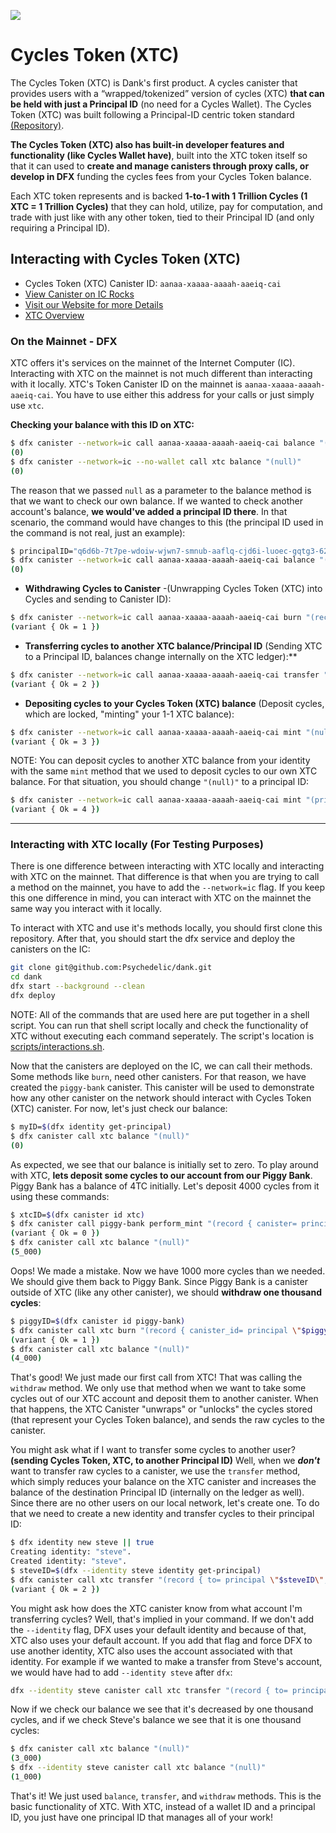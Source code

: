 ![](https://storageapi.fleek.co/fleek-team-bucket/xtc-trx.png)

# Cycles Token (XTC)

The Cycles Token (XTC) is Dank's first product. A cycles canister that provides users with a “wrapped/tokenized” version of cycles (XTC) **that can be held with just a Principal ID** (no need for a Cycles Wallet). The Cycles Token (XTC) was built following a Principal-ID centric token standard [(Repository)](https://github.com/Psychedelic/standards).

**The Cycles Token (XTC) also has built-in developer features and functionality (like Cycles Wallet have)**, built into the XTC token itself so that it can used to **create and manage canisters through proxy calls, or develop in DFX** funding the cycles fees from your Cycles Token balance.

Each XTC token represents and is backed **1-to-1 with 1 Trillion Cycles (1 XTC = 1 Trillion Cycles)**  that they can hold, utilize, pay for computation, and trade with just like with any other token, tied to their Principal ID (and only requiring a Principal ID).
## Interacting with Cycles Token (XTC)

- Cycles Token (XTC) Canister ID: ```aanaa-xaaaa-aaaah-aaeiq-cai```
- [View Canister on IC Rocks](https://ic.rocks/principal/aanaa-xaaaa-aaaah-aaeiq-cai)
- [Visit our Website for more Details](https://dank.ooo/xtc/)
- [XTC Overview](https://docs.dank.ooo/xtc/overview/)

### On the Mainnet - DFX

XTC offers it's services on the mainnet of the Internet Computer (IC). Interacting with XTC on the mainnet is not much different than interacting with it locally.
XTC's Token Canister ID on the mainnet is `aanaa-xaaaa-aaaah-aaeiq-cai`. You have to use either this address for your calls or just simply use `xtc`. 

**Checking your balance with this ID on XTC:**

```bash
$ dfx canister --network=ic call aanaa-xaaaa-aaaah-aaeiq-cai balance "(null)"
(0)
$ dfx canister --network=ic --no-wallet call xtc balance "(null)"
(0)
```

The reason that we passed `null` as a parameter to the balance method is that we want to check our own balance. If we wanted to check
another account's balance, **we would've added a principal ID there**. In that scenario, the command would have changes to this
(the principal ID used in the command is not real, just an example):

```bash
$ principalID="q6d6b-7t7pe-wdoiw-wjwn7-smnub-aaflq-cjd6i-luoec-gqtg3-62hiy-7qe"
$ dfx canister --network=ic call aanaa-xaaaa-aaaah-aaeiq-cai balance "(principal \"$principalID\")"
(0)
```

- **Withdrawing Cycles to Canister** -(Unwrapping Cycles Token (XTC) into Cycles and sending to Canister ID):

```bash
$ dfx canister --network=ic call aanaa-xaaaa-aaaah-aaeiq-cai burn "(record { canister_id= principal \"some-canister's-principal-id\"; amount= 2000})"
(variant { Ok = 1 })
```

- **Transferring cycles to another XTC balance/Principal ID** (Sending XTC to a Principal ID, balances change internally on the XTC ledger):**

```bash
$ dfx canister --network=ic call aanaa-xaaaa-aaaah-aaeiq-cai transfer "(record { to= principal \"some-account's-principal-id\"; amount= 1000 })"
(variant { Ok = 2 })
```

- **Depositing cycles to your Cycles Token (XTC) balance** (Deposit cycles, which are locked, "minting" your 1-1 XTC balance):

```bash
$ dfx canister --network=ic call aanaa-xaaaa-aaaah-aaeiq-cai mint "(null)" --with-cycles AMOUNT
(variant { Ok = 3 })
```

NOTE: You can deposit cycles to another XTC balance from your identity with the same `mint` method that we used to deposit cycles to our own XTC balance. For that situation, you should change `"(null)"` to a principal ID:

```bash
$ dfx canister --network=ic call aanaa-xaaaa-aaaah-aaeiq-cai mint "(principal \"Some-Principal-ID\")" --with-cycles AMOUNT
(variant { Ok = 4 })
```

----

### Interacting with XTC locally (For Testing Purposes)

There is one difference between interacting with XTC locally and interacting with XTC on the mainnet. That difference is that
when you are trying to call a method on the mainnet, you have to add the `--network=ic` flag. If you keep this one difference in mind, you can interact with XTC on the mainnet the same way you interact with it locally.

To interact with XTC and use it's methods locally, you should first clone this repository.
After that, you should start the dfx service and deploy the canisters on the IC:

```bash
git clone git@github.com:Psychedelic/dank.git
cd dank
dfx start --background --clean
dfx deploy
```

NOTE: All of the commands that are used here are put together in a shell script. You can run that shell script locally and
check the functionality of XTC without executing each command seperately. The script's location is [scripts/interactions.sh](https://github.com/Psychedelic/dank/blob/nima/scripts/interactions.sh).

Now that the canisters are deployed on the IC, we can call their methods. Some methods like `burn`, need other canisters.
For that reason, we have created the `piggy-bank` canister. This canister will be used to demonstrate how any other canister on
the network should interact with Cycles Token (XTC) canister. For now, let's just check our balance:

```bash
$ myID=$(dfx identity get-principal)
$ dfx canister call xtc balance "(null)"
(0)
```

As expected, we see that our balance is initially set to zero. To play around with XTC, **lets deposit some cycles to our account from
our Piggy Bank**. Piggy Bank has a balance of 4TC initially. Let's deposit 4000 cycles from it using these commands:

```bash
$ xtcID=$(dfx canister id xtc)
$ dfx canister call piggy-bank perform_mint "(record { canister= principal \"$xtcID\"; account=null; cycles=5000 })"
(variant { Ok = 0 })
$ dfx canister call xtc balance "(null)"
(5_000)
```

Oops! We made a mistake. Now we have 1000 more cycles than we needed. We should give them back to Piggy Bank. Since Piggy Bank
is a canister outside of XTC (like any other canister), we should **withdraw one thousand cycles**:

```bash
$ piggyID=$(dfx canister id piggy-bank)
$ dfx canister call xtc burn "(record { canister_id= principal \"$piggyID\"; amount= 2000})"
(variant { Ok = 1 })
$ dfx canister call xtc balance "(null)"
(4_000)
```

That's good! We just made our first call from XTC! That was calling the `withdraw` method. We only use that method when we want to
take some cycles out of our XTC account and deposit them to another canister. When that happens, the XTC Canister "unwraps" or "unlocks" the cycles stored (that represent your Cycles Token balance), and sends the raw cycles to the canister.

You might ask what if I want to transfer some cycles to another user? **(sending Cycles Token, XTC, to another Principal ID)** Well, when we ___don't___ want to transfer raw cycles to a canister, we use the `transfer` method, which simply reduces your balance on the XTC canister and increases the balance of the destination Principal ID (internally on the ledger as well). Since there are no other users on our local network, let's create one. To do that we need to create a new identity and transfer cycles to their principal ID:

```bash
$ dfx identity new steve || true
Creating identity: "steve".
Created identity: "steve".
$ steveID=$(dfx --identity steve identity get-principal)
$ dfx canister call xtc transfer "(record { to= principal \"$steveID\"; amount= 1000 })"
(variant { Ok = 2 })
```

You might ask how does the XTC canister know from what account I'm transferring cycles? Well, that's implied in your command. If we don't add
the `--identity` flag, DFX uses your default identity and because of that, XTC also uses your default account. If you add that flag
and force DFX to use another identity, XTC also uses the account associated with that identity. For example if we wanted to make a
transfer from Steve's account, we would have had to add `--identity steve` after `dfx`:

```bash
dfx --identity steve canister call xtc transfer "(record { to= principal \"some-principal-id\"; amount= 1000 })"
```

Now if we check our balance we see that it's decreased by one thousand cycles, and if we check Steve's balance we see that it is one thousand cycles:

```bash
$ dfx canister call xtc balance "(null)"
(3_000)
$ dfx --identity steve canister call xtc balance "(null)"
(1_000)
```

That's it! We just used `balance`, `transfer`, and `withdraw` methods. This is the basic functionality of XTC. With XTC, instead
of a wallet ID and a principal ID, you just have one principal ID that manages all of your work!

